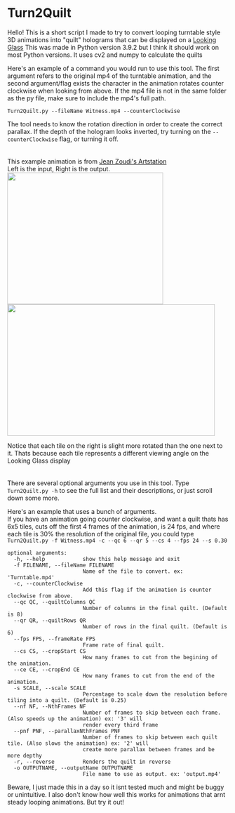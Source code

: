 # Turn2Quilt
Hello! This is a short script I made to try to convert looping turntable style 3D animations into "quilt" holograms that can be displayed on a [Looking Glass](https://lookingglassfactory.com/) 
This was made in Python version 3.9.2 but I think it should work on most Python versions.
It uses cv2 and numpy to calculate the quilts

Here's an example of a command you would run to use this tool.
The first argument refers to the original mp4 of the turntable animation, and the second argument/flag exists the character in the animation rotates counter clockwise when looking from above.
If the mp4 file is not in the same folder as the py file, make sure to include the mp4's full path. 
```
Turn2Quilt.py --fileName Witness.mp4 --counterClockwise
```
The tool needs to know the rotation direction in order to create the correct parallax. If the depth of the hologram looks inverted, try turning on the `--counterClockwise` flag, or turning it off.
<br />
<br />
<br />
This example animation is from [Jean Zoudi's Artstation](https://www.artstation.com/artwork/0ndYq8)<br />
Left is the input, Right is the output.<br />
<img src="https://github.com/Kainkun/Turn2Quilt/blob/main/readme/Witness.gif" width="355" height="300" /> <img src="https://github.com/Kainkun/Turn2Quilt/blob/main/readme/Quilt.gif" width="473" height="300" />

Notice that each tile on the right is slight more rotated than the one next to it. Thats because each tile represents a different viewing angle on the Looking Glass display
<br />
<br />
<br />
There are several optional arguments you use in this tool. Type `Turn2Quilt.py -h` to see the full list and their descriptions, or just scroll down some more.

Here's an example that uses a bunch of arguments.<br />
If you have an animation going counter clockwise, and want a quilt thats has 6x5 tiles, cuts off the first 4 frames of the animation, is 24 fps, and where each tile is 30% the resolution of the original file, you could type `Turn2Quilt.py -f Witness.mp4 -c --qc 6 --qr 5 --cs 4 --fps 24 --s 0.30`
```
optional arguments:
  -h, --help            show this help message and exit
  -f FILENAME, --fileName FILENAME
                        Name of the file to convert. ex: 'Turntable.mp4'
  -c, --counterClockwise
                        Add this flag if the animation is counter clockwise from above.
  --qc QC, --quiltColumns QC
                        Number of columns in the final quilt. (Default is 8)
  --qr QR, --quiltRows QR
                        Number of rows in the final quilt. (Default is 6)
  --fps FPS, --frameRate FPS
                        Frame rate of final quilt.
  --cs CS, --cropStart CS
                        How many frames to cut from the begining of the animation.
  --ce CE, --cropEnd CE
                        How many frames to cut from the end of the animation.
  -s SCALE, --scale SCALE
                        Percentage to scale down the resolution before tiling into a quilt. (Default is 0.25)
  --nf NF, --NthFrames NF
                        Number of frames to skip between each frame. (Also speeds up the animation) ex: '3' will
                        render every third frame
  --pnf PNF, --parallaxNthFrames PNF
                        Number of frames to skip between each quilt tile. (Also slows the animation) ex: '2' will
                        create more parallax between frames and be more depthy
  -r, --reverse         Renders the quilt in reverse
  -o OUTPUTNAME, --outputName OUTPUTNAME
                        File name to use as output. ex: 'output.mp4'
```

Beware, I just made this in a day so it isnt tested much and might be buggy or unintuitive.
I also don't know how well this works for animations that arnt steady looping animations. But try it out!
